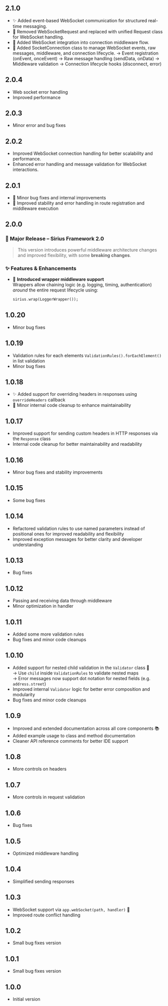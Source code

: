 ## 2.1.0
- ✨ Added event-based WebSocket communication for structured real-time messaging.
- 🧹 Removed WebSocketRequest and replaced with unified Request class for WebSocket handling.
- 🔌 Added WebSocket integration into connection middleware flow.
- 🧠 Added SocketConnection class to manage WebSocket events, raw messages, middleware, and connection lifecycle.
  → Event registration (onEvent, onceEvent)
  → Raw message handling (sendData, onData)
  → Middleware validation
  → Connection lifecycle hooks (disconnect, error)

## 2.0.4
- Web socket error handling
- Improved performance 

## 2.0.3
- Minor error and bug fixes

## 2.0.2
- Improved WebSocket connection handling for better scalability and performance.
- Enhanced error handling and message validation for WebSocket interactions.

## 2.0.1
- 🐞 Minor bug fixes and internal improvements
- 🔧 Improved stability and error handling in route registration and middleware execution

## 2.0.0
### 🚀 Major Release – Sirius Framework 2.0

> This version introduces powerful middleware architecture changes and improved flexibility, with some **breaking changes**.

### ✨ Features & Enhancements

- 🔄 **Introduced wrapper middleware support**  
  Wrappers allow chaining logic (e.g. logging, timing, authentication) _around_ the entire request lifecycle using:
  ```dart
  sirius.wrap(LoggerWrapper());

## 1.0.20
- Minor bug fixes

## 1.0.19
- Validation rules for each elements `ValidationRules().forEachElement()` in list validation
- Minor bug fixes

## 1.0.18
- ✨ Added support for overriding headers in responses using `overrideHeaders` callback
- 🧼 Minor internal code cleanup to enhance maintainability

## 1.0.17
- Improved support for sending custom headers in HTTP responses via the `Response` class
- Internal code cleanup for better maintainability and readability

## 1.0.16
- Minor bug fixes and stability improvements

## 1.0.15
- Some bug fixes

## 1.0.14
- Refactored validation rules to use named parameters instead of positional ones for improved readability and flexibility
- Improved exception messages for better clarity and developer understanding

## 1.0.13
- Bug fixes

## 1.0.12
- Passing and receiving data through middleware
- Minor optimization in handler

## 1.0.11
- Added some more validation rules
- Bug fixes and minor code cleanups

## 1.0.10
- Added support for nested child validation in the `Validator` class 🎯  
  → Use `child` inside `ValidationRules` to validate nested maps  
  → Error messages now support dot notation for nested fields (e.g. `address.street`)
- Improved internal `Validator` logic for better error composition and modularity
- Bug fixes and minor code cleanups

## 1.0.9
- Improved and extended documentation across all core components 📚
- Added example usage to class and method documentation
- Cleaner API reference comments for better IDE support

## 1.0.8
- More controls on headers

## 1.0.7
- More controls in request validation

## 1.0.6
- Bug fixes

## 1.0.5
- Optimized middleware handling

## 1.0.4
- Simplified sending responses

## 1.0.3
- WebSocket support via `app.webSocket(path, handler)` 🎉
- Improved route conflict handling

## 1.0.2
- Small bug fixes version

## 1.0.1
- Small bug fixes version

## 1.0.0
- Initial version
